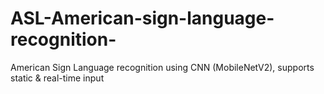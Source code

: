 # ASL-American-sign-language-recognition-
American Sign Language recognition using CNN (MobileNetV2), supports static &amp; real-time input
